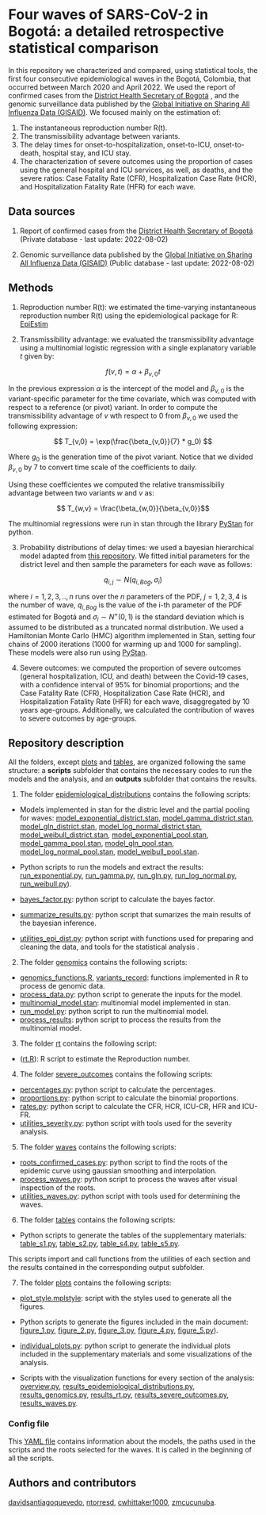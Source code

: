# Four waves of SARS-CoV-2 in Bogotá: a detailed retrospective statistical comparison

In this repository we characterized and compared, using statistical tools, the first four consecutive epidemiological waves in the Bogotá, Colombia, that occurred between March 2020 and April 2022. We used the report of confirmed cases from the [District Health Secretary of Bogotá](https://datosabiertos.bogota.gov.co/dataset/numero-de-casos-confirmados-por-el-laboratorio-de-covid-19-bogota-d-c) , and the genomic surveillance data published by the [Global Initiative on Sharing All Influenza Data (GISAID)](https://gisaid.org/). We focused mainly on the estimation of:

1. The instantaneous reproduction number R(t).
2. The transmissibility advantage between variants.
3. The delay times for onset-to-hospitalization, onset-to-ICU, onset-to-death, hospital stay, and ICU stay. 
4. The characterization of severe outcomes using the proportion of cases using the general hospital and ICU services, as well, as deaths, and the severe ratios: Case Fatality Rate (CFR), Hospitalization Case Rate (HCR), and Hospitalization Fatality Rate (HFR) for each wave. 

## Data sources

1. Report of confirmed cases from the [District Health Secretary of Bogotá](https://datosabiertos.bogota.gov.co/dataset/numero-de-casos-confirmados-por-el-laboratorio-de-covid-19-bogota-d-c) (Private database - last update: 2022-08-02)

2. Genomic surveillance data published by the [Global Initiative on Sharing All Influenza Data (GISAID)](https://gisaid.org/) (Public database - last update: 2022-08-02)

## Methods

1. Reproduction number R(t): we estimated the time-varying instantaneous reproduction number R(t) using the epidemiological package for R: [EpiEstim](https://cran.r-project.org/web/packages/EpiEstim/index.html)

2. Transmissibility advantage: we evaluated the transmissibility advantage using a multinomial logistic regression with a single explanatory variable $t$ given by:

$$f(v,t)=\alpha + \beta_{v,0}t$$

In the previous expression $\alpha$ is the intercept of the model and $\beta_{v,0}$ is the variant-specific parameter for the time covariate, which was computed with respect to a reference (or pivot) variant. In order to compute the transmissibility advantage of $v$ wth respect to $0$ from $\beta_{v,0}$ we used the following expression:

$$ T_{v,0} = \exp(\frac{\beta_{v,0}}{7} * g_0) $$

Where $g_0$ is the generation time of the pivot variant. Notice that we divided $\beta_{v,0}$ by 7 to convert time scale of the coefficients to daily.

Using these coefficientes we computed the relative transmissibiliy advantage between two variants $w$ and $v$ as:

$$ T_{w,v} = \frac{\beta_{w,0}}{\beta_{v,0}}$$

The multinomial regressions were run in stan through the library [PyStan](https://pystan.readthedocs.io/en/latest/) for python.

3. Probability distributions of delay times: we used a bayesian hierarchical model adapted from [this repository](https://github.com/mrc-ide/Brazil_COVID19_distributions). We fitted initial parameters for the district level and then sample the parameters for each wave as follows:

$$q_{i,j} \sim N(q_{i, Bog},\sigma_i)$$

where $i=1,2,3, .., n$ runs over the $n$ parameters of the PDF, $j=1,2,3,4$ is the number of wave, $q_{i, Bog}$ is the value of the i-th parameter of the PDF estimated for Bogotá and $\sigma_i \sim N^+(0,1)$ is the standard deviation which is assumed to be distributed as a truncated normal distribution. We used a Hamiltonian Monte Carlo (HMC) algorithm implemented in Stan, setting four chains of 2000 iterations (1000 for warming up and 1000 for sampling). These models were also run using [PyStan](https://pystan.readthedocs.io/en/latest/).

4. Severe outcomes: we computed the proportion of severe outcomes (general hospitalization, ICU, and death) between the Covid-19 cases, with a confidence interval of 95% for binomial proportions; and the Case Fatality Rate (CFR), Hospitalization Case Rate (HCR), and Hospitalization Fatality Rate (HFR) for each wave, disaggregated by 10 years age-groups. Additionally, we calculated the contribution of waves to severe outcomes by age-groups.

## Repository description

All the folders, except [plots](/plots/) and [tables](/tables/), are organized following the same structure: a **scripts** subfolder that contains the necessary codes to run the models and the analysis, and an **outputs** subfolder that contains the results. 

1. The folder [epidemiological_distributions](/epidemiological_distributions/) contains the following scripts:
* Models implemented in stan for the distric level and the partial pooling for waves: [model_exponential_district.stan](/epidemiological_distributions/scripts/model_exponential_district.stan), [model_gamma_district.stan](/epidemiological_distributions/scripts/model_gamma_district.stan), [model_gln_district.stan](/epidemiological_distributions/scripts/model_gln_district.stan), [model_log_normal_district.stan](/epidemiological_distributions/scripts/model_log_normal_district.stan), [model_weibull_district.stan](/epidemiological_distributions/scripts/model_exponential_district.stan), [model_exponential_pool.stan](/epidemiological_distributions/scripts/model_exponential_pool.stan), [model_gamma_pool.stan](/epidemiological_distributions/scripts/model_gamma_pool.stan), [model_gln_pool.stan](/epidemiological_distributions/scripts/model_gln_pool.stan), [model_log_normal_pool.stan](/epidemiological_distributions/scripts/model_log_normal_pool.stan), [model_weibull_pool.stan](/epidemiological_distributions/scripts/model_exponential_pool.stan).

* Python scripts to run the models and extract the results: [run_exponential.py](/epidemiological_distributions/scripts/run_exponential.py), [run_gamma.py](/epidemiological_distributions/scripts/run_gamma.py), [run_gln.py](/epidemiological_distributions/scripts/run_gln.py), [run_log_normal.py](/epidemiological_distributions/scripts/run_log_normal.py), [run_weibull.py](/epidemiological_distributions/scripts/run_weibull.py)).

* [bayes_factor.py](/epidemiological_distributions/scripts/bayes_factors.py): python script to calculate the bayes factor.
* [summarize_results.py](/epidemiological_distributions/scripts/summarize_results.py): python script that sumarizes the main results of the bayesian inference.
* [utilities_epi_dist.py](/epidemiological_distributions/scripts/utilities_epi_dist.py): python script with functions used for preparing and cleaning the data, and tools for the statistical analysis .

2. The folder [genomics](/genomics/) contains the following scripts:
* [genomics_functions.R](/genomics/scripts/genomics_functions.R), [variants_record](/genomics/scripts/variants_recod.R): functions implemented in R to process de genomic data.
* [process_data.py](/genomics/scripts/process_data.py): python script to generate the inputs for the model.
* [multinomial_model.stan](/genomics/scripts/multinomial_model.stan): multinomial model implemented in stan. 
* [run_model.py](/genomics/scripts/run_model.py): python script to run the multinomial model.
* [process_results](/genomics/scripts/process_results.py): python script to process the results from the multinomial model.

3. The folder [rt](/rt/) contains the following script:
* ([rt.R](/rt/scripts/rt.R)): R script to estimate the Reproduction number. 

4. The folder [severe_outcomes](/severe_outcomes/) contains the following scripts:
* [percentages.py](/severe_outcomes/scripts/percentages.py): python script to calculate the percentages.
* [proportions.py](/severe_outcomes/scripts/proportions.py): python script to calculate the binomial proportions.
* [rates.py](/severe_outcomes/scripts/rates.py): python script to calculate the CFR, HCR, ICU-CR, HFR and ICU-FR.
* [utilities_severity.py](/severe_outcomes/scripts/utilities_severity.py): python script with tools used for the severity analysis.

5. The folder [waves](/waves/) contains the following scripts:
* [roots_confirmed_cases.py](/waves/scripts/roots_confirmed_cases.py): python script to find the roots of the epidemic curve using gaussian smoothing and interpolation.
* [process_waves.py](/waves/scripts/process_waves.py): python script to process the waves after visual inspection of the roots.
* [utilities_waves.py](/waves/scripts/utilities_waves.py): python script with tools used for determining the waves.

6. The folder [tables](/tables/) contains the following scripts:
* Python scripts to generate the tables of the supplementary materials: [table_s1.py](/tables/table_s1.py), [table_s2.py](/tables/table_s2.py), [table_s4.py](/tables/table_s4.py), [table_s5.py](/tables/table_s5.py). 

This scripts import and call functions from the utilities of each section and the results contained in the corresponding output subfolder.

7. The folder [plots](/tables/) contains the following scripts:
* [plot_style.mplstyle](/plots/plot_style.mplstyle): script with the styles used to generate all the figures.
* Python scripts to generate the figures included in the main document: [figure_1.py](/plots/figure_1.py), [figure_2.py](/plots/figure_2.py), [figure_3.py](/plots/figure_3.py), [figure_4.py](/plots/figure_4.py), [figure_5.py](/plots/figure_5.py)).

* [individual_plots.py](/plots/individual_plots.py): python script to generate the individual plots included in the supplementary materials and some visualizations of the analysis.
* Scripts with the visualization functions for every section of the analysis: [overview.py](/plots/overview.py), [results_epidemiological_distributions.py](/plots/results_epidemiological_distributions.py), [results_genomics.py](/plots/results_genomics.py), [results_rt.py](/plots/results_rt.py), [results_severe_outcomes.py](/plots/results_severe_outcomes.py), [results_waves.py](/plots/results_waves.py).

### Config file
This [YAML file](/config.yml) contains information about the models, the paths used in the scripts and the roots selected for the waves. It is called in the beginning of all the scripts.

## Authors and contributors
[davidsantiagoquevedo](https://github.com/davidsantiagoquevedo/), [ntorresd](https://github.com/ntorresd/), [cwhittaker1000](https://github.com/cwhittaker1000/), [zmcucunuba](https://github.com/zmcucunuba).





